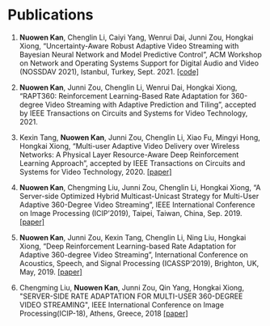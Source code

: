 # Publications

1. **Nuowen Kan**, Chenglin Li, Caiyi Yang, Wenrui Dai, Junni Zou, Hongkai Xiong, “Uncertainty-Aware Robust Adaptive Video Streaming with Bayesian Neural Network and Model Predictive Control”, ACM Workshop on Network and Operating Systems Support for Digital Audio and Video (NOSSDAV 2021), Istanbul, Turkey, Sept. 2021. [\[code\]](https://github.com/confiwent/BayesMPC)

2. **Nuowen Kan**, Junni Zou, Chenglin Li, Wenrui Dai, Hongkai Xiong, “RAPT360: Reinforcement Learning-Based Rate Adaptation for 360-degree Video Streaming with Adaptive Prediction and Tiling”, accepted by IEEE Transactions on Circuits and Systems for Video Technology, 2021. 

3. Kexin Tang, **Nuowen Kan**, Junni Zou, Chenglin Li, Xiao Fu, Mingyi Hong, Hongkai Xiong, “Multi-user Adaptive Video Delivery over Wireless Networks: A Physical Layer Resource-Aware Deep Reinforcement Learning Approach”, accepted by IEEE Transactions on Circuits and Systems for Video Technology, 2020. [\[paper\]](https://ieeexplore.ieee.org/abstract/document/9035396) 

4. **Nuowen Kan**, Chengming Liu, Junni Zou, Chenglin Li, Hongkai Xiong, “A Server-side Optimized Hybrid Multicast-Unicast Strategy for Multi-User Adaptive 360-Degree Video Streaming”, IEEE International Conference on Image Processing (ICIP’2019), Taipei, Taiwan, China, Sep. 2019. [\[paper\]](https://ieeexplore.ieee.org/abstract/document/8803007) 

5. **Nuowen Kan**, Junni Zou, Kexin Tang, Chenglin Li, Ning Liu, Hongkai Xiong, “Deep Reinforcement Learning-based Rate Adaptation for Adaptive 360-degree Video Streaming”, International Conference on Acoustics, Speech, and Signal Processing (ICASSP’2019), Brighton, UK, May, 2019. [\[paper\]](https://ieeexplore.ieee.org/document/8683779)

6. Chengming Liu, **Nuowen Kan**, Junni Zou, Qin Yang, Hongkai Xiong, "SERVER-SIDE RATE ADAPTATION FOR MULTI-USER 360-DEGREE VIDEO STREAMING", IEEE International Conference on Image Processing(ICIP-18), Athens, Greece, 2018 [\[paper\]](https://ieeexplore.ieee.org/document/8451447) 